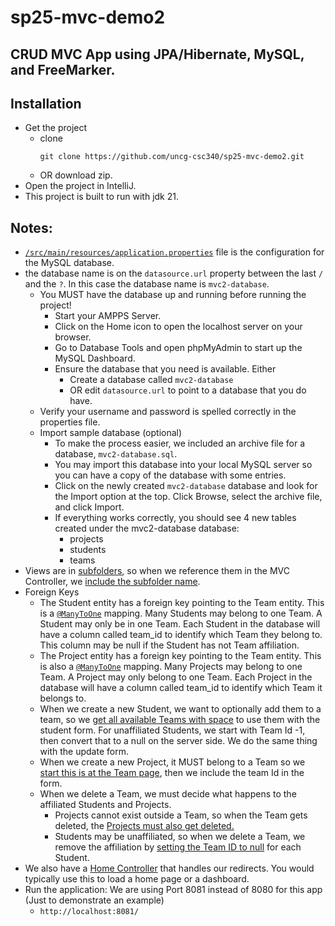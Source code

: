 # sp25-mvc-demo2
## CRUD MVC App using JPA/Hibernate, MySQL, and FreeMarker.
## Installation
- Get the project
    - clone  
        ```
      git clone https://github.com/uncg-csc340/sp25-mvc-demo2.git
        ``` 
    - OR download zip.
- Open the project in IntelliJ.
- This project is built to run with jdk 21.
## Notes:
- [`/src/main/resources/application.properties`](https://github.com/uncg-csc340/sp25-mvc-demo2/blob/dabf1bbd01670ff453730273827bfe3a01782abd/src/main/resources/application.properties) file  is the configuration for the MySQL database.
- the database name is on the `datasource.url` property between the last `/` and the `?`. In this case the database name is `mvc2-database`.
  - You MUST have the database up and running before running the project! 
    - Start your AMPPS Server.
    - Click on the Home icon to open the localhost server on your browser.
    - Go to Database Tools and open phpMyAdmin to start up the MySQL Dashboard.
    - Ensure the database that you need is available. Either
      - Create a database called `mvc2-database`
      - OR edit `datasource.url` to point to a database that you do have.
  - Verify your username and password is spelled correctly in the properties file.
  - Import sample database (optional)
    - To make the process easier, we included an archive file for a database, `mvc2-database.sql`.
    - You may import this database into your local MySQL server so you can have a copy of the database with some entries.
    - Click on the newly created `mvc2-database` database and look for the Import option at the top. Click Browse, select the archive file, and click Import.
    - If everything works correctly, you should see 4 new tables created under the mvc2-database database:
      - projects
      - students
      - teams
- Views are in [subfolders](https://github.com/uncg-csc340/sp25-mvc-demo2/tree/1c9b2eac1d3b0431d465cade4ff32d7a5334962d/src/main/resources/templates), so when we reference them in the MVC Controller, we [include the subfolder name](https://github.com/uncg-csc340/sp25-mvc-demo2/blob/26b3456145a69da7c01c696e573b0ca46456af37/src/main/java/com/csc340/mvc_demo2/team/TeamController.java#L33).
- Foreign Keys
    - The Student entity has a foreign key pointing to the Team entity. This is a [`@ManyToOne`](https://github.com/uncg-csc340/sp25-mvc-demo2/blob/26b3456145a69da7c01c696e573b0ca46456af37/src/main/java/com/csc340/mvc_demo2/student/Student.java#L23) mapping. Many Students may belong to one Team. A Student may only be in one Team. Each Student in the database will have a column called team_id to identify which Team they belong to. This column may be null if the Student has not Team affiliation.
    - The Project entity has a foreign key pointing to the Team entity. This is also a [`@ManyToOne`](https://github.com/uncg-csc340/sp25-mvc-demo2/blob/26b3456145a69da7c01c696e573b0ca46456af37/src/main/java/com/csc340/mvc_demo2/project/Project.java#L15) mapping. Many Projects may belong to one Team. A Project may only belong to one Team. Each Project in the database will have a column called team_id to identify which Team it belongs to.
    - When we create a new Student, we want to optionally add them to a team, so we [get all available Teams with space](https://github.com/uncg-csc340/sp25-mvc-demo2/blob/26b3456145a69da7c01c696e573b0ca46456af37/src/main/java/com/csc340/mvc_demo2/student/StudentController.java#L115) to use them with the student form. For unaffiliated Students, we start with Team Id -1, then convert that to a null on the server side. We do the same thing with the update form.
    - When we create a new Project, it MUST belong to a Team so we [start this is at the Team page](https://github.com/uncg-csc340/sp25-mvc-demo2/blob/26b3456145a69da7c01c696e573b0ca46456af37/src/main/resources/templates/team/team-details.ftlh#L69), then we include the team Id in the form.
    - When we delete a Team, we must decide what happens to the affiliated Students and Projects.
        - Projects cannot exist outside a Team, so when the Team gets deleted, the [Projects must also get deleted.](https://github.com/uncg-csc340/sp25-mvc-demo2/blob/26b3456145a69da7c01c696e573b0ca46456af37/src/main/java/com/csc340/mvc_demo2/team/TeamController.java#L66)
        - Students may be unaffiliated, so when we delete a Team, we remove the affiliation by [setting the Team ID to null](https://github.com/uncg-csc340/sp25-mvc-demo2/blob/26b3456145a69da7c01c696e573b0ca46456af37/src/main/java/com/csc340/mvc_demo2/team/TeamController.java#L68) for each Student.
- We also have a [Home Controller](https://github.com/uncg-csc340/sp25-mvc-demo2/blob/26b3456145a69da7c01c696e573b0ca46456af37/src/main/java/com/csc340/mvc_demo2/HomeController.java#L7) that handles our redirects. You would typically use this to load a home page or a dashboard.
- Run the application: We are using Port 8081 instead of 8080 for this app (Just to demonstrate an example)
  - `http://localhost:8081/`
